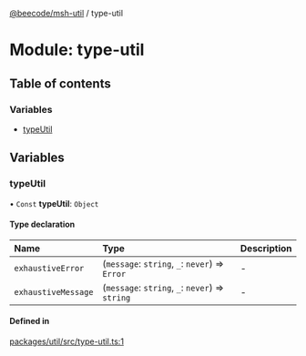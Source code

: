 [@beecode/msh-util](../README.md) / type-util

# Module: type-util

## Table of contents

### Variables

- [typeUtil](type_util.md#typeutil)

## Variables

### typeUtil

• `Const` **typeUtil**: `Object`

#### Type declaration

| Name | Type | Description |
| :------ | :------ | :------ |
| `exhaustiveError` | (`message`: `string`, `_`: `never`) => `Error` | - |
| `exhaustiveMessage` | (`message`: `string`, `_`: `never`) => `string` | - |

#### Defined in

[packages/util/src/type-util.ts:1](https://github.com/beecode-rs/msh-util/blob/0a0f0d6/src/type-util.ts#L1)
